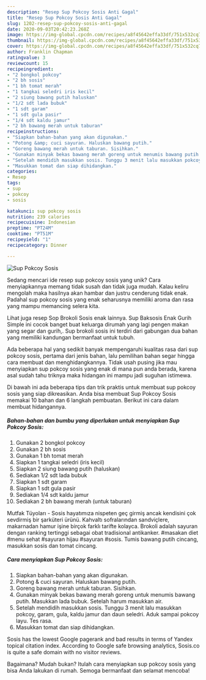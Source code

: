 ```yaml
---
description: "Resep Sup Pokcoy Sosis Anti Gagal"
title: "Resep Sup Pokcoy Sosis Anti Gagal"
slug: 1202-resep-sup-pokcoy-sosis-anti-gagal
date: 2020-09-03T20:42:23.268Z
image: https://img-global.cpcdn.com/recipes/a8f45642effa33df/751x532cq70/sup-pokcoy-sosis-foto-resep-utama.jpg
thumbnail: https://img-global.cpcdn.com/recipes/a8f45642effa33df/751x532cq70/sup-pokcoy-sosis-foto-resep-utama.jpg
cover: https://img-global.cpcdn.com/recipes/a8f45642effa33df/751x532cq70/sup-pokcoy-sosis-foto-resep-utama.jpg
author: Franklin Chapman
ratingvalue: 3
reviewcount: 15
recipeingredient:
- "2 bongkol pokcoy"
- "2 bh sosis"
- "1 bh tomat merah"
- "1 tangkai seledri iris kecil"
- "2 siung bawang putih haluskan"
- "1/2 sdt lada bubuk"
- "1 sdt garam"
- "1 sdt gula pasir"
- "1/4 sdt kaldu jamur"
- "2 bh bawang merah untuk taburan"
recipeinstructions:
- "Siapkan bahan-bahan yang akan digunakan."
- "Potong &amp; cuci sayuran. Haluskan bawang putih."
- "Goreng bawang merah untuk taburan. Sisihkan."
- "Gunakan minyak bekas bawang merah goreng untuk menumis bawang putih. Masukkan lada bubuk. Setelah harum masukkan air."
- "Setelah mendidih masukkan sosis. Tunggu 3 menit lalu masukkan pokcoy, garam, gula, kaldu jamur dan daun seledri. Aduk sampai pokcoy layu. Tes rasa."
- "Masukkan tomat dan siap dihidangkan."
categories:
- Resep
tags:
- sup
- pokcoy
- sosis

katakunci: sup pokcoy sosis 
nutrition: 239 calories
recipecuisine: Indonesian
preptime: "PT24M"
cooktime: "PT51M"
recipeyield: "1"
recipecategory: Dinner

---
```



![Sup Pokcoy Sosis](https://img-global.cpcdn.com/recipes/a8f45642effa33df/751x532cq70/sup-pokcoy-sosis-foto-resep-utama.jpg)

Sedang mencari ide resep sup pokcoy sosis yang unik? Cara menyiapkannya memang tidak susah dan tidak juga mudah. Kalau keliru mengolah maka hasilnya akan hambar dan justru cenderung tidak enak. Padahal sup pokcoy sosis yang enak seharusnya memiliki aroma dan rasa yang mampu memancing selera kita.

Lihat juga resep Sop Brokoli Sosis enak lainnya. Sup Baksosis Enak Gurih Simple ini cocok banget buat keluarga dirumah yang lagi pengen makan yang segar dan gurih,. Sup brokoli sosis ini terdiri dari gabungan dua bahan yang memiliki kandungan bermanfaat untuk tubuh.

Ada beberapa hal yang sedikit banyak mempengaruhi kualitas rasa dari sup pokcoy sosis, pertama dari jenis bahan, lalu pemilihan bahan segar hingga cara membuat dan menghidangkannya. Tidak usah pusing jika mau menyiapkan sup pokcoy sosis yang enak di mana pun anda berada, karena asal sudah tahu triknya maka hidangan ini mampu jadi suguhan istimewa.


Di bawah ini ada beberapa tips dan trik praktis untuk membuat sup pokcoy sosis yang siap dikreasikan. Anda bisa membuat Sup Pokcoy Sosis memakai 10 bahan dan 6 langkah pembuatan. Berikut ini cara dalam membuat hidangannya.

<!--inarticleads1-->

##### Bahan-bahan dan bumbu yang diperlukan untuk menyiapkan Sup Pokcoy Sosis:

1. Gunakan 2 bongkol pokcoy
1. Gunakan 2 bh sosis
1. Gunakan 1 bh tomat merah
1. Siapkan 1 tangkai seledri (iris kecil)
1. Siapkan 2 siung bawang putih (haluskan)
1. Sediakan 1/2 sdt lada bubuk
1. Siapkan 1 sdt garam
1. Siapkan 1 sdt gula pasir
1. Sediakan 1/4 sdt kaldu jamur
1. Sediakan 2 bh bawang merah (untuk taburan)


Mutfak Tüyoları - Sosis hayatımıza nispeten geç girmiş ancak kendisini çok sevdirmiş bir şarküteri ürünü. Kahvaltı sofralarından sandviçlere, makarnadan hamur işine birçok farklı tarifte kolayca. Brokoli adalah sayuran dengan ranking tertinggi sebagai obat tradisional antikanker. #masakan diet #menu sehat #sayuran hijau #sayuran #sosis. Tumis bawang putih cincang, masukkan sosis dan tomat cincang. 

<!--inarticleads2-->

##### Cara menyiapkan Sup Pokcoy Sosis:

1. Siapkan bahan-bahan yang akan digunakan.
1. Potong &amp; cuci sayuran. Haluskan bawang putih.
1. Goreng bawang merah untuk taburan. Sisihkan.
1. Gunakan minyak bekas bawang merah goreng untuk menumis bawang putih. Masukkan lada bubuk. Setelah harum masukkan air.
1. Setelah mendidih masukkan sosis. Tunggu 3 menit lalu masukkan pokcoy, garam, gula, kaldu jamur dan daun seledri. Aduk sampai pokcoy layu. Tes rasa.
1. Masukkan tomat dan siap dihidangkan.


Sosis has the lowest Google pagerank and bad results in terms of Yandex topical citation index. According to Google safe browsing analytics, Sosis.co is quite a safe domain with no visitor reviews. 

Bagaimana? Mudah bukan? Itulah cara menyiapkan sup pokcoy sosis yang bisa Anda lakukan di rumah. Semoga bermanfaat dan selamat mencoba!
